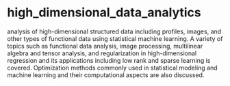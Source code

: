 # high_dimensional_data_analytics
analysis of high-dimensional structured data including profiles, images, and other types of functional data using statistical machine learning. A variety of topics such as functional data analysis, image processing, multilinear algebra and tensor analysis, and regularization in high-dimensional regression and its applications including low rank and sparse learning is covered. Optimization methods commonly used in statistical modeling and machine learning and their computational aspects are also discussed.
